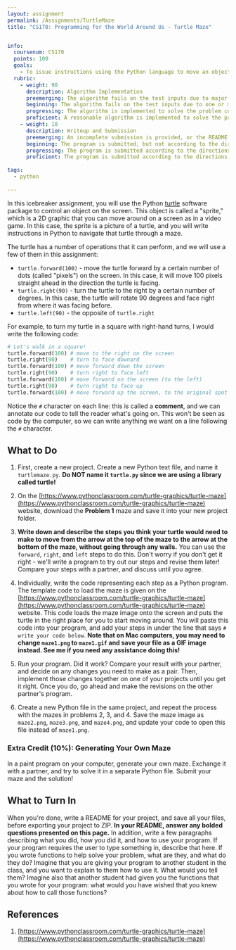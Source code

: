 ```yaml
---
layout: assignment
permalink: /Assignments/TurtleMaze
title: "CS170: Programming for the World Around Us - Turtle Maze"


info:
  coursenum: CS170
  points: 100
  goals:
    - To issue instructions using the Python language to move an object on screen to the goal
  rubric:
    - weight: 90
      description: Algorithm Implementation
      preemerging: The algorithm fails on the test inputs due to major issues, or the program fails to compile and/or run
      beginning: The algorithm fails on the test inputs due to one or more minor issues
      progressing: The algorithm is implemented to solve the problem correctly according to given test inputs, but would fail if executed in a general case due to a minor issue or omission in the algorithm design or implementation
      proficient: A reasonable algorithm is implemented to solve the problem which correctly solves the problem according to the given test inputs, and would be reasonably expected to solve the problem in the general case
    - weight: 10
      description: Writeup and Submission
      preemerging: An incomplete submission is provided, or the README file submitted is blank
      beginning: The program is submitted, but not according to the directions in one or more ways (for example, because it is lacking a readme writeup or missing answers to written questions)
      progressing: The program is submitted according to the directions with a minor omission or correction needed, including a readme writeup describing the solution and answering nearly all questions posed in the instructions
      proficient: The program is submitted according to the directions, including a readme writeup describing the solution and answering all questions posed in the instructions
    
tags:
  - python
  
---
```


In this icebreaker assignment, you will use the Python [turtle](https://docs.python.org/3/library/turtle.html) software package to control an object on the screen.  This object is called a "sprite," which is a 2D graphic that you can move around on a screen as in a video game.  In this case, the sprite is a picture of a turtle, and you will write instructions in Python to navigate that turtle through a maze.

The turtle has a number of operations that it can perform, and we will use a few of them in this assignment:

* `turtle.forward(100)` - move the turtle forward by a certain number of dots (called "pixels") on the screen.  In this case, it will move 100 pixels straight ahead in the direction the turtle is facing.
* `turtle.right(90)` - turn the turtle to the right by a certain number of degrees.  In this case, the turtle will rotate 90 degrees and face right from where it was facing before.
* `turtle.left(90)` - the opposite of `turtle.right`

For example, to turn my turtle in a square with right-hand turns, I would write the following code:

```python
# Let's walk in a square!
turtle.forward(100) # move to the right on the screen
turtle.right(90)    # turn to face downard
turtle.forward(100) # move forward down the screen
turtle.right(90)    # turn right to face left
turtle.forward(100) # move forward on the screen (to the left)
turtle.right(90)    # turn right to face up
turtle.forward(100) # move forward up the screen, to the original spot
```

Notice the `#` character on each line: this is called a **comment**, and we can annotate our code to tell the reader what's going on.  This won't be seen as code by the computer, so we can write anything we want on a line following the `#` character.

## What to Do

1. First, create a new project.  Create a new Python text file, and name it `turtlemaze.py`.  **Do NOT name it `turtle.py` since we are using a library called turtle!**

2. On the [https://www.pythonclassroom.com/turtle-graphics/turtle-maze](https://www.pythonclassroom.com/turtle-graphics/turtle-maze) website, download the **Problem 1** maze and save it into your new project folder.

3. **Write down and describe the steps you think your turtle would need to make to move from the arrow at the top of the maze to the arrow at the bottom of the maze, without going through any walls.** You can use the `forward`, `right`, and `left` steps to do this.  Don't worry if you don't get it right - we'll write a program to try out our steps and revise them later!  Compare your steps with a partner, and discuss until you agree.

4. Individually, write the code representing each step as a Python program.  The template code to load the maze is given on the [https://www.pythonclassroom.com/turtle-graphics/turtle-maze](https://www.pythonclassroom.com/turtle-graphics/turtle-maze) website.  This code loads the maze image onto the screen and puts the turtle in the right place for you to start moving around.  You will paste this code into your program, and add your steps in under the line that says `# write your code below`.  **Note that on Mac computers, you may need to change `maze1.png` to `maze1.gif` and save your file as a GIF image instead.  See me if you need any assistance doing this!**

5. Run your program.  Did it work?  Compare your result with your partner, and decide on any changes you need to make as a pair.  Then, implement those changes together on one of your projects until you get it right.  Once you do, go ahead and make the revisions on the other partner's program.

6. Create a new Python file in the same project, and repeat the process with the mazes in problems 2, 3, and 4.  Save the maze image as `maze2.png`, `maze3.png`, and `maze4.png`, and update your code to open this file instead of `maze1.png`.

### Extra Credit (10%): Generating Your Own Maze

In a paint program on your computer, generate your own maze.  Exchange it with a partner, and try to solve it in a separate Python file.  Submit your maze and the solution!

## What to Turn In

When you're done, write a README for your project, and save all your files, before exporting your project to ZIP.  **In your README, answer any bolded questions presented on this page.**  In addition, write a few paragraphs describing what you did, how you did it, and how to use your program.  If your program requires the user to type something in, describe that here.  If you wrote functions to help solve your problem, what are they, and what do they do?  Imagine that you are giving your program to another student in the class, and you want to explain to them how to use it.  What would you tell them?  Imagine also that another student had given you the functions that you wrote for your program: what would you have wished that you knew about how to call those functions?

## References

1. [https://www.pythonclassroom.com/turtle-graphics/turtle-maze](https://www.pythonclassroom.com/turtle-graphics/turtle-maze)
